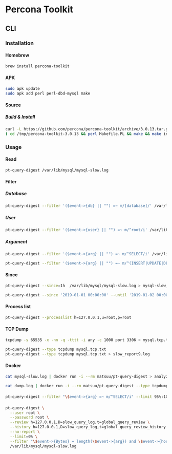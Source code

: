# Percona Toolkit

## CLI

### Installation

#### Homebrew

```sh
brew install percona-toolkit
```

#### APK

```sh
sudo apk update
sudo apk add perl perl-dbd-mysql make
```

#### Source

##### Build & Install

```sh
curl -L https://github.com/percona/percona-toolkit/archive/3.0.13.tar.gz | tar -xzC /tmp
( cd /tmp/percona-toolkit-3.0.13 && perl Makefile.PL && make && make install ) && rm -r /tmp/percona-toolkit-3.0.13
```

### Usage

#### Read

```sh
pt-query-digest /var/lib/mysql/mysql-slow.log
```

#### Filter

##### Database

```sh
pt-query-digest --filter '($event->{db} || "") =~ m/[database]/' /var/lib/mysql/mysql-slow.log
```

##### User

```sh
pt-query-digest --filter '($event->{user} || "") =~ m/^root/i' /var/lib/mysql/mysql-slow.log
```

##### Argument

```sh
pt-query-digest --filter '($event->{arg} || "") =~ m/^SELECT/i' /var/lib/mysql/mysql-slow.log
```

```sh
pt-query-digest --filter '($event->{arg} || "") =~ m/^(INSERT|UPDATE|DELETE)/i' /var/lib/mysql/mysql-slow.log
```

#### Since

```sh
pt-query-digest --since=1h  /var/lib/mysql/mysql-slow.log > mysql-slow_report.log
```

```sh
pt-query-digest --since '2019-01-01 00:00:00' --until '2019-01-02 00:00:00' /var/lib/mysql/mysql-slow.log > mysql-slow_report.log
```

#### Process list

```sh
pt-query-digest --processlist h=127.0.0.1,u=root,p=root
```

#### TCP Dump

```sh
tcpdump -s 65535 -x -nn -q -tttt -i any -c 1000 port 3306 > mysql.tcp.txt

pt-query-digest --type tcpdump mysql.tcp.txt
pt-query-digest --type tcpdump mysql.tcp.txt > slow_report9.log
```

#### Docker

```sh
cat mysql-slow.log | docker run -i --rm matsuu/pt-query-digest > analyzed-slow.log
```

```sh
cat dump.log | docker run -i --rm matsuu/pt-query-digest --type tcpdump > analyzed-slow.log
```

####

```sh
pt-query-digest --filter "\$event->{arg} =~ m/^SELECT/i" --limit 95%:10 /var/lib/mysql/mysql-slow.log
```

####

```sh
pt-query-digest \
  --user root \
  --password root \
  --review h=127.0.0.1,D=slow_query_log,t=global_query_review \
  --history h=127.0.0.1,D=slow_query_log,t=global_query_review_history \
  --no-report \
  --limit=0% \
  --filter "\$event->{Bytes} = length(\$event->{arg}) and \$event->{hostname} = \"$HOSTNAME\"" \
  /var/lib/mysql/mysql-slow.log
```
